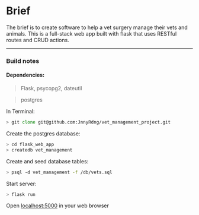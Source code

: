 # Brief

The brief is to create software to help a vet surgery manage their vets and animals. This is a full-stack web app built with flask that uses RESTful routes and CRUD actions.

---

### Build notes

#### Dependencies: 

> Flask, psycopg2, dateutil

> postgres

In Terminal:

```zsh
> git clone git@github.com:JnnyRdng/vet_management_project.git
```

Create the postgres database:
```zsh
> cd flask_web_app
> createdb vet_management
```

Create and seed database tables:
```zsh
> psql -d vet_management -f /db/vets.sql
```

<!-- Seed database:
```zsh
> python3 console.py
``` -->

Start server:
```zsh
> flask run
```

Open [localhost:5000](http://localhost:5000) in your web browser


